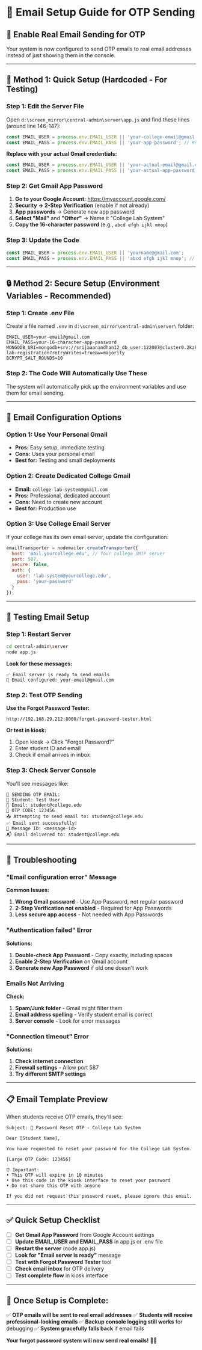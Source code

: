 # 📧 Email Setup Guide for OTP Sending

## 🎯 **Enable Real Email Sending for OTP**

Your system is now configured to send OTP emails to real email addresses instead of just showing them in the console.

---

## 🔧 **Method 1: Quick Setup (Hardcoded - For Testing)**

### **Step 1: Edit the Server File**

Open `d:\screen_mirror\central-admin\server\app.js` and find these lines (around line 146-147):

```javascript
const EMAIL_USER = process.env.EMAIL_USER || 'your-college-email@gmail.com'; // Replace with your Gmail
const EMAIL_PASS = process.env.EMAIL_PASS || 'your-app-password'; // Replace with Gmail App Password
```

**Replace with your actual Gmail credentials:**

```javascript
const EMAIL_USER = process.env.EMAIL_USER || 'your-actual-email@gmail.com';
const EMAIL_PASS = process.env.EMAIL_PASS || 'your-actual-app-password';
```

### **Step 2: Get Gmail App Password**

1. **Go to your Google Account:** https://myaccount.google.com/
2. **Security → 2-Step Verification** (enable if not already)
3. **App passwords** → Generate new app password
4. **Select "Mail"** and **"Other"** → Name it "College Lab System"
5. **Copy the 16-character password** (e.g., `abcd efgh ijkl mnop`)

### **Step 3: Update the Code**

```javascript
const EMAIL_USER = process.env.EMAIL_USER || 'yourname@gmail.com';
const EMAIL_PASS = process.env.EMAIL_PASS || 'abcd efgh ijkl mnop'; // Your app password
```

---

## 🔒 **Method 2: Secure Setup (Environment Variables - Recommended)**

### **Step 1: Create .env File**

Create a file named `.env` in `d:\screen_mirror\central-admin\server\` folder:

```env
EMAIL_USER=your-email@gmail.com
EMAIL_PASS=your-16-character-app-password
MONGODB_URI=mongodb+srv://srijaaanandhan12_db_user:122007@cluster0.2kzkkpe.mongodb.net/college-lab-registration?retryWrites=true&w=majority
BCRYPT_SALT_ROUNDS=10
```

### **Step 2: The Code Will Automatically Use These**

The system will automatically pick up the environment variables and use them for email sending.

---

## 📧 **Email Configuration Options**

### **Option 1: Use Your Personal Gmail**
- **Pros:** Easy setup, immediate testing
- **Cons:** Uses your personal email
- **Best for:** Testing and small deployments

### **Option 2: Create Dedicated College Gmail**
- **Email:** `college-lab-system@gmail.com`
- **Pros:** Professional, dedicated account
- **Cons:** Need to create new account
- **Best for:** Production use

### **Option 3: Use College Email Server**
If your college has its own email server, update the configuration:

```javascript
emailTransporter = nodemailer.createTransporter({
  host: 'mail.yourcollege.edu', // Your college SMTP server
  port: 587,
  secure: false,
  auth: {
    user: 'lab-system@yourcollege.edu',
    pass: 'your-password'
  }
});
```

---

## 🧪 **Testing Email Setup**

### **Step 1: Restart Server**
```bash
cd central-admin\server
node app.js
```

**Look for these messages:**
```
✅ Email server is ready to send emails
📧 Email configured: your-email@gmail.com
```

### **Step 2: Test OTP Sending**

**Use the Forgot Password Tester:**
```
http://192.168.29.212:8000/forgot-password-tester.html
```

**Or test in kiosk:**
1. Open kiosk → Click "Forgot Password?"
2. Enter student ID and email
3. Check if email arrives in inbox

### **Step 3: Check Server Console**

You'll see messages like:
```
📧 SENDING OTP EMAIL:
👤 Student: Test User
📧 Email: student@college.edu
🔢 OTP CODE: 123456
📤 Attempting to send email to: student@college.edu
✅ Email sent successfully!
📧 Message ID: <message-id>
📬 Email delivered to: student@college.edu
```

---

## 🚨 **Troubleshooting**

### **"Email configuration error" Message**

**Common Issues:**
1. **Wrong Gmail password** - Use App Password, not regular password
2. **2-Step Verification not enabled** - Required for App Passwords
3. **Less secure app access** - Not needed with App Passwords

### **"Authentication failed" Error**

**Solutions:**
1. **Double-check App Password** - Copy exactly, including spaces
2. **Enable 2-Step Verification** on Gmail account
3. **Generate new App Password** if old one doesn't work

### **Emails Not Arriving**

**Check:**
1. **Spam/Junk folder** - Gmail might filter them
2. **Email address spelling** - Verify student email is correct
3. **Server console** - Look for error messages

### **"Connection timeout" Error**

**Solutions:**
1. **Check internet connection**
2. **Firewall settings** - Allow port 587
3. **Try different SMTP settings**

---

## 📋 **Email Template Preview**

When students receive OTP emails, they'll see:

```
Subject: 🔐 Password Reset OTP - College Lab System

Dear [Student Name],

You have requested to reset your password for the College Lab System.

[Large OTP Code: 123456]

⏰ Important:
• This OTP will expire in 10 minutes
• Use this code in the kiosk interface to reset your password  
• Do not share this OTP with anyone

If you did not request this password reset, please ignore this email.
```

---

## ✅ **Quick Setup Checklist**

- [ ] **Get Gmail App Password** from Google Account settings
- [ ] **Update EMAIL_USER and EMAIL_PASS** in app.js or .env file
- [ ] **Restart the server** (node app.js)
- [ ] **Look for "Email server is ready"** message
- [ ] **Test with Forgot Password Tester** tool
- [ ] **Check email inbox** for OTP delivery
- [ ] **Test complete flow** in kiosk interface

---

## 🎉 **Once Setup is Complete:**

✅ **OTP emails will be sent to real email addresses**
✅ **Students will receive professional-looking emails**
✅ **Backup console logging still works** for debugging
✅ **System gracefully falls back** if email fails

**Your forgot password system will now send real emails!** 📧🚀
